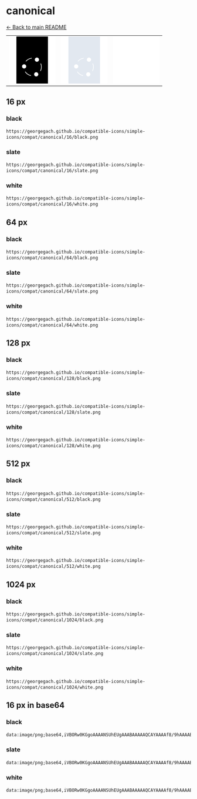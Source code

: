 # canonical

[← Back to main README](../../README.md)

<table><tr>
  <td><img src="./128/black.png" width="128" alt="canonical black icon" /></td>
  <td><img src="./128/slate.png" width="128" alt="canonical slate icon" /></td>
  <td><img src="./128/white.png" width="128" alt="canonical white icon" /></td>
</tr></table>

## 16 px

### black
```
https://georgegach.github.io/compatible-icons/simple-icons/compat/canonical/16/black.png
```

### slate
```
https://georgegach.github.io/compatible-icons/simple-icons/compat/canonical/16/slate.png
```

### white
```
https://georgegach.github.io/compatible-icons/simple-icons/compat/canonical/16/white.png
```

## 64 px

### black
```
https://georgegach.github.io/compatible-icons/simple-icons/compat/canonical/64/black.png
```

### slate
```
https://georgegach.github.io/compatible-icons/simple-icons/compat/canonical/64/slate.png
```

### white
```
https://georgegach.github.io/compatible-icons/simple-icons/compat/canonical/64/white.png
```

## 128 px

### black
```
https://georgegach.github.io/compatible-icons/simple-icons/compat/canonical/128/black.png
```

### slate
```
https://georgegach.github.io/compatible-icons/simple-icons/compat/canonical/128/slate.png
```

### white
```
https://georgegach.github.io/compatible-icons/simple-icons/compat/canonical/128/white.png
```

## 512 px

### black
```
https://georgegach.github.io/compatible-icons/simple-icons/compat/canonical/512/black.png
```

### slate
```
https://georgegach.github.io/compatible-icons/simple-icons/compat/canonical/512/slate.png
```

### white
```
https://georgegach.github.io/compatible-icons/simple-icons/compat/canonical/512/white.png
```

## 1024 px

### black
```
https://georgegach.github.io/compatible-icons/simple-icons/compat/canonical/1024/black.png
```

### slate
```
https://georgegach.github.io/compatible-icons/simple-icons/compat/canonical/1024/slate.png
```

### white
```
https://georgegach.github.io/compatible-icons/simple-icons/compat/canonical/1024/white.png
```

## 16 px in base64

### black
```
data:image/png;base64,iVBORw0KGgoAAAANSUhEUgAAABAAAAAQCAYAAAAf8/9hAAAABmJLR0QA/wD/AP+gvaeTAAAAsUlEQVQ4je3SMYoCQRCF4c9lNjRSE1nBIwhexNAjaOR9PIehR9jUTMVAEDHQDRaRUcdgWpRVscV0HzR0U69+qh7NRR1kkadzbvrwpv4BzwEZUvzg+Apgiym+UUALk1cAaag1sQmAKn5jADMMUQr1MnpYYxEDWKEf1rhWht1fc3IH0MAAh/A+ykNMUIyZ4BNzjLDEWJ5BGV8xAKijgn1oasvDvPHfW+Gs2tW9+8j09k88AWy+KZ8/wlXVAAAAAElFTkSuQmCC
```

### slate
```
data:image/png;base64,iVBORw0KGgoAAAANSUhEUgAAABAAAAAQCAYAAAAf8/9hAAAABmJLR0QA/wD/AP+gvaeTAAAA10lEQVQ4je3SMUqDURBF4XNeYikIRgSJ4BIEN5LSJZjK5Siuw9Il2NoZsQhIsDApJEj0XYvYqOj77b3tzHzMwMhHprP5SQ1ndEiR8XB36xygdBn4FfsHWoBBV4EFUP8CLCF3pF5LLMkImHQGIiuwoEepzLGMJHvCcxsI96VyJdkGCjIIOSW9J+ShDehjihcVl5/dGvDla3v/O5BD4ZLwhgCpxkXVPrVuos0TNhKmgRtwZrxNMoIMIsP2BuscKD2or+shjwvMgztdAYB9kADKOD80NT/RRv0d27tQ335seZ0AAAAASUVORK5CYII=
```

### white
```
data:image/png;base64,iVBORw0KGgoAAAANSUhEUgAAABAAAAAQCAYAAAAf8/9hAAAABmJLR0QA/wD/AP+gvaeTAAAAr0lEQVQ4je3SP47BURTF8Y8JpQqNmMQSJDainCVQ2Y91KC1Bq0MUEhEFU4iIP0/xexLBxBPtnOre3HO/effkERVCaId0ta97Xz7UP+A1IOCAX5zfAewwxRA5tDB5B3CIsyY2EVDFNgUwwwClOC+jizUWKYAVevGMWwXs7835J4AG+jjF/iwLMY9iygsKmGOEJcayDMqopQCgjgqOcelHFuaD/9kJV33f1J2/TB//xAunQU17cnwUhAAAAABJRU5ErkJggg==
```


